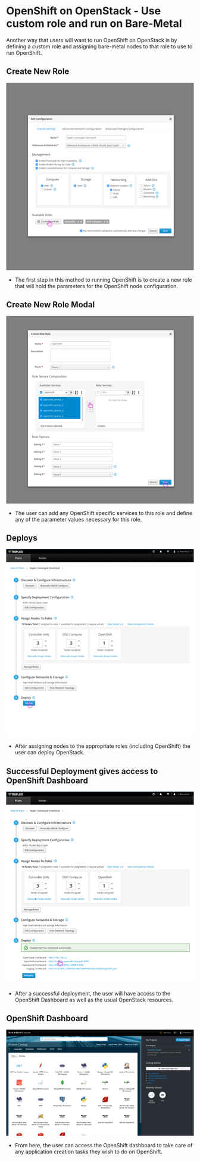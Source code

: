 # OpenShift on OpenStack - Use custom role and run on Bare-Metal
Another way that users will want to run OpenShift on OpenStack is by defining a custom role and assigning bare-metal nodes to that role to use to run OpenShift.

## Create New Role
![createnewrole1](img/01-Create_New_Role.png)
- The first step in this method to running OpenShift is to create a new role that will hold the parameters for the OpenShift node configuration.

## Create New Role Modal
![createnewrole2](img/02-Create_New_Role_Modal.png)
- The user can add any OpenShift specific services to this role and define any of the parameter values necessary for this role.

## Deploys
![deploy](img/03-Deploy.png)
- After assigning nodes to the appropriate roles (including OpenShift) the user can deploy OpenStack.

## Successful Deployment gives access to OpenShift Dashboard
![successfuldeploy](img/04-Successful_Deploy.png)
- After a successful deployment, the user will have access to the OpenShift Dashboard as well as the usual OpenStack resources.

## OpenShift Dashboard
![openshiftdashboard](img/05-OpenShift_Dashboard.png)
- From here, the user can access the OpenShift dashboard to take care of any application creation tasks they wish to do on OpenShift.
